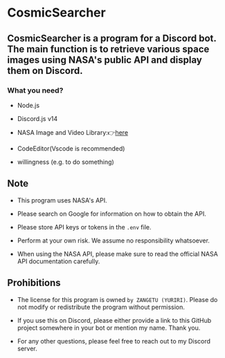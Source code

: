 # CosmicSearcher

## CosmicSearcher is a program for a Discord bot.<br>The main function is to retrieve various space images using NASA's public API and display them on Discord.

### What you need?

- Node.js

- Discord.js v14

- NASA Image and Video Library:👉[here](https://api.nasa.gov/)

- CodeEditor(Vscode is recommended)

- willingness (e.g. to do something)

## Note

- This program uses NASA's API.

- Please search on Google for information on how to obtain the API.

- Please store API keys or tokens in the `.env` file.

- Perform at your own risk. We assume no responsibility whatsoever.

- When using the NASA API, please make sure to read the official NASA API documentation carefully.

## Prohibitions

- The license for this program is owned `by ZANGETU (YURIRI)`. Please do not modify or redistribute the program without permission.

- If you use this on Discord, please either provide a link to this GitHub project somewhere in your bot or mention my name. Thank you.

- For any other questions, please feel free to reach out to my Discord server.